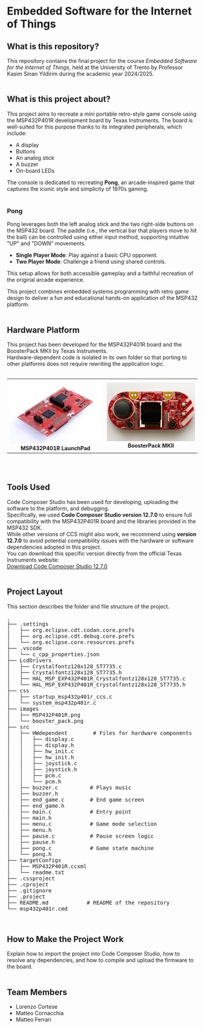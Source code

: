 # Embedded Software for the Internet of Things

<h2>What is this repository?</h2>
This repository contains the final project for the course <em>Embedded Software for the Internet of Things</em>, held at the University of Trento by Professor Kasim Sinan Yildirim during the academic year 2024/2025.
<br><br>

<h2>What is this project about?</h2>
This project aims to recreate a mini portable retro-style game console using the MSP432P401R development board by Texas Instruments.  
The board is well-suited for this purpose thanks to its integrated peripherals, which include:

- A display  
- Buttons  
- An analog stick  
- A buzzer  
- On-board LEDs

The console is dedicated to recreating **Pong**, an arcade-inspired game that captures the iconic style and simplicity of 1970s gaming.
<br><br>

### Pong
Pong leverages both the left analog stick and the two right-side buttons on the MSP432 board. The paddle (i.e., the vertical bar that players move to hit the ball) can be controlled using either input method, supporting intuitive "UP" and "DOWN" movements.

- **Single Player Mode**: Play against a basic CPU opponent.  
- **Two Player Mode**: Challenge a friend using shared controls.  

This setup allows for both accessible gameplay and a faithful recreation of the original arcade experience.

This project combines embedded systems programming with retro game design to deliver a fun and educational hands-on application of the MSP432 platform.
<br><br>

<h2>Hardware Platform</h2>
This project has been developed for the MSP432P401R board and the BoosterPack MKII by Texas Instruments.<br>
Hardware-dependent code is isolated in its own folder so that porting to other platforms does not require rewriting the application logic.
<br><br>

<div align="center">
  <table>
    <tr>
      <td align="center">
        <img src="images/MSP432P401R.png" alt="MSP432P401R board" width="400"/><br>
        <b>MSP432P401R LaunchPad</b>
      </td>
      <td align="center">
        <img src="images/booster_pack.png" alt="BoosterPack MKII" width="400"/><br>
        <b>BoosterPack MKII</b>
      </td>
    </tr>
  </table>
</div>
<br><br>

<h2>Tools Used</h2>
Code Composer Studio has been used for developing, uploading the software to the platform, and debugging.<br>
Specifically, we used <b>Code Composer Studio version 12.7.0</b> to ensure full compatibility with the MSP432P401R board and the libraries provided in the MSP432 SDK.<br>
While other versions of CCS might also work, we recommend using <b>version 12.7.0</b> to avoid potential compatibility issues with the hardware or software dependencies adopted in this project.<br>
You can download this specific version directly from the official Texas Instruments website:<br>
<a href="https://www.ti.com/tool/download/CCSTUDIO/12.7.0" target="_blank">Download Code Composer Studio 12.7.0</a>
<br><br>


<h2>Project Layout</h2>
This section describes the folder and file structure of the project.
<pre>
.
├── .settings
│   ├── org.eclipse.cdt.codan.core.prefs
│   ├── org.eclipse.cdt.debug.core.prefs
│   └── org.eclipse.core.resources.prefs
├── .vscode
│   └── c_cpp_properties.json
├── LcdDrivers
│   ├── Crystalfontz128x128_ST7735.c
│   ├── Crystalfontz128x128_ST7735.h
│   ├── HAL_MSP_EXP432P401R_Crystalfontz128x128_ST7735.c
│   └── HAL_MSP_EXP432P401R_Crystalfontz128x128_ST7735.h
├── css
│   ├── startup_msp432p401r_ccs.c
│   └── system_msp432p401r.c
├── images
│   ├── MSP432P401R.png
│   └── booster_pack.png
├── src
│   ├── HWdependent        # Files for hardware components
│   │   ├── display.c
│   │   ├── display.h
│   │   ├── hw_init.c
│   │   ├── hw_init.h
│   │   ├── joystick.c
│   │   ├── joystick.h
│   │   ├── pcm.c
│   │   └── pcm.h
│   ├── buzzer.c          # Plays music
│   ├── buzzer.h
│   ├── end_game.c        # End game screen
│   ├── end_game.h
│   ├── main.c            # Entry point
│   ├── main.h
│   ├── menu.c            # Game mode selection
│   ├── menu.h
│   ├── pause.c           # Pause screen logic
│   ├── pause.h
│   ├── pong.c            # Game state machine
│   └── pong.h
├── targetConfigs
│   ├── MSP432P401R.ccxml
│   └── readme.txt
├── .cssproject
├── .cproject
├── .gitignore
├── .project
├── README.md            # README of the repository
└── msp432p401r.cmd
</pre>
<br>

<h2>How to Make the Project Work</h2>
<!-- Qui va completata la sezione con istruzioni passo passo su come importare, compilare e caricare il progetto in CCS -->
Explain how to import the project into Code Composer Studio, how to resolve any dependencies, and how to compile and upload the firmware to the board.
<br><br>

<h2>Team Members</h2>
<ul>
  <li>Lorenzo Cortese</li>
  <li>Matteo Cornacchia</li>
  <li>Matteo Ferrari</li>
</ul>
